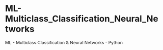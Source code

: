 # ML-Multiclass_Classification_Neural_Networks
ML - Multiclass Classification &amp; Neural Networks - Python
